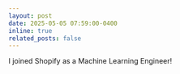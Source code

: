 ```yaml
---
layout: post
date: 2025-05-05 07:59:00-0400
inline: true
related_posts: false
---
```

I joined Shopify as a Machine Learning Engineer!
